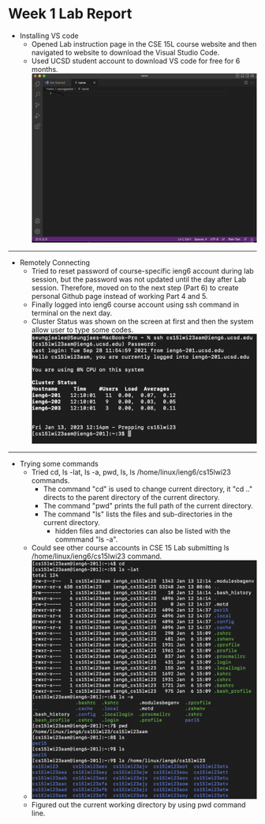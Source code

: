 # Week 1 Lab Report
* Installing VS code
  * Opened Lab instruction page in the CSE 15L course website and then navigated to website to download the Visual Studio Code.
  * Used UCSD student account to download VS code for free for 6 months.
![Image](VScode.png)

---

* Remotely Connecting
  * Tried to reset password of course-specific ieng6 account during lab session, but the password was not updated until the day after Lab session. 
 Therefore, moved on to the next step (Part 6) to create personal Github page instead of working Part 4 and 5.
  * Finally logged into ieng6 course account using ssh command in terminal on the next day.
  * Cluster Status was shown on the screen at first and then the system allow user to type some codes.
![Image](RemoteConnect.png)

---

* Trying some commands
  * Tried cd, ls -lat, ls -a, pwd, ls, ls /home/linux/ieng6/cs15lwi23 commands.
    * The command "cd" is used to change current directory, it "cd .." directs to the parent directory of the current directory.
    * The command "pwd" prints the full path of the current directory.
    * The command "ls" lists the files and sub-directories in the current directory.
      * hidden files and directories can also be listed with the commmand "ls -a".    
  * Could see other course accounts in CSE 15 Lab submitting ls /home/linux/ieng6/cs15lwi23 command.
  * ![Image](Commands.png)
  * Figured out the current working directory by using pwd command line.

